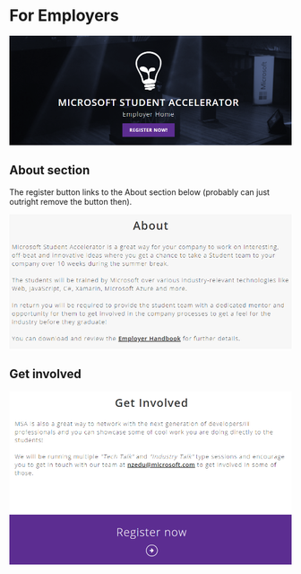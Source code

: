 # For Employers

![Information for employers](../../../.gitbook/assets/image%20%2891%29.png)

## About section

The register button links to the About section below \(probably can just outright remove the button then\).

![](../../../.gitbook/assets/image%20%2846%29.png)

## Get involved

![](../../../.gitbook/assets/image%20%2889%29.png)





